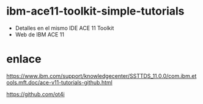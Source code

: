 # ibm-ace11-toolkit-simple-tutorials
- Detalles en el mismo IDE ACE 11 Toolkit
- Web de IBM ACE 11

# enlace
https://www.ibm.com/support/knowledgecenter/SSTTDS_11.0.0/com.ibm.etools.mft.doc/ace-v11-tutorials-github.html

https://github.com/ot4i

